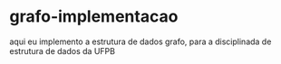 # grafo-implementacao
 aqui eu implemento a estrutura de dados grafo, para a disciplinada de estrutura de dados da UFPB
